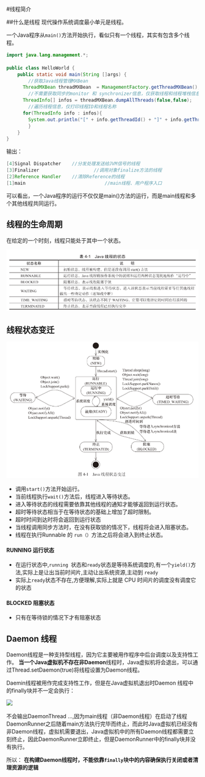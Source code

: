#线程简介

##什么是线程
现代操作系统调度最小单元是线程。

一个Java程序从`main()`方法开始执行，看似只有一个线程，其实有包含多个线程。

```java
import java.lang.management.*;

public class HelloWorld {
    public static void main(String []args) {
		//获取Java线程管理MXBean
      ThreadMXBean threadMXBean  = ManagementFactory.getThreadMXBean();
		//不需要获取同步的monitor 和 synchronizer信息，仅获取线程和线程堆栈信息
	  ThreadInfo[] infos = threadMXBean.dumpAllThreads(false,false);
		//遍历线程信息，仅打印线程ID和线程名称
	  for(ThreadInfo info : infos){
        System.out.println("[" + info.getThreadId() + "]" + info.getThreadName());
	  	}
    }
}
```

输出：
```java
[4]Signal Dispatcher	//分发处理发送给JVM信号的线程
[3]Finalizer					//调用对象finalize方法的线程
[2]Reference Handler	//清除Reference的线程
[1]main								//main线程、用户程序入口
```
可以看出，一个Java程序的运行不仅仅是main()方法的运行，而是main线程和多个其他线程共同运行。

## 线程的生命周期
在给定的一个时刻，线程只能处于其中一个状态。


![](assets/06dbbdd56eec059f26ea8a40e00800a9.jpg)


## 线程状态变迁
![](assets/233cb16d0dbf48f7d8592d50b8a4669b.jpg)




- 调用`start()`方法开始运行。
- 当前线程执行`wait()`方法后，线程进入等待状态。
- 进入等待状态的线程需要依靠其他线程的通知才能够返回到运行状态。
- 超时等待状态相当于在等待状态的基础上增加了超时限制。
- 超时时间到达时将会返回到运行状态
- 当线程调用同步方法时，在没有获取锁的情况下，线程将会进入阻塞状态。
- 线程在执行Runnable 的 `run（）`方法之后将会进入到终止状态。

#### RUNNING 运行状态


- 在运行状态中,`running `状态和`ready`状态是等待系统调度的,有一个`yield()`方法,实际上是让出当前时间片,主动让出系统资源,主动到 `ready`
- 实际上`ready`状态不存在,方便理解,实际上就是 CPU 时间片的调度没有调度它的状态

#### BLOCKED 阻塞状态

- 只有在等待锁的情况下才有阻塞状态

## Daemon 线程
Daemon线程是一种支持型线程，因为它主要被用作程序中后台调度以及支持性工作。
**当一个Java虚拟机不存在非Daemon**线程时，Java虚拟机将会退出，可以通过Thread.setDaemon(true)将线程设置为Daemon线程。

Daemin线程被用作完成支持性工作，但是在Java虚拟机退出时Daemon 线程中的finally块并不一定会执行：

![](https://www.showdoc.cc/server/api/common/visitfile/sign/9dc92e7962acb31fd2ae504bec5b1176?showdoc=.jpg)


不会输出DaemonThread ...,因为main线程（非Daemon线程）在启动了线程DaemonRunner之后随着main方法执行完毕而终止，而此时Java虚拟机已经没有非Daemon线程，虚拟机需要退出，Java虚拟机中的所有Daemon线程都需要立刻终止，因此DaemonRunner立即终止，但是DaemonRunner中的finally块并没有执行。

所以：
**在构建Daemon线程时，不能依靠`finally`块中的内容确保执行关闭或者清理资源的逻辑**

